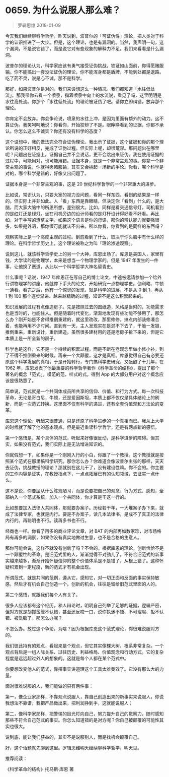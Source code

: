 # 0659. 为什么说服人那么难？
> 罗辑思维
2018-01-09

今天我们继续聊科学哲学。昨天说到，波普尔的「可证伪性」理论，把人类对于科学的认识推进了一大步。但是，这个理论，也是有漏洞的。当然，我声明一句，这个漏洞，不是说它错了，而是说它对有些现象的解释力不足。我们来看看是什么漏洞。

波普尔的理论认为，科学家应该有勇气接受证伪挑战，铁证如山面前，你得愿赌服输。你不能搞出一套没法证伪的理论，你不能浑身都是盾牌，不能到处都是退路。吃了药不灵，说是心不诚，那不是科学。

那好，如果波普尔是对的，我们来设想这么一种情况。我们都知道「水往低处流」。那我带你去看一个喷泉，指着喷泉中向上的水流说，看见了吗，这里明明是水往高处流。你那个「水往低处流」的理论被证伪了吧。请你立即纠错，放弃那个理论。

你肯定不会放弃。你会争论说，喷泉的水往上冲，是因为里面有额外的动力。这不算证伪。我笑呵呵地说：你看你，开始狡辩了不是。眼睁睁看到的证据，你都不承认。你怎么这么不诚实？你还有没有科学的态度？

这个设想中，我的做法完全符合证伪理论。我出示了证据，这个证据和你的那个理论所说的正好相反，完成了证伪过程。但实际上呢，却很荒谬。那问题出在哪里呢？问题出在证据上。证据自己并不会说话，更不会跳出来证伪。我在使用证据的过程中，可能用对，也可能用错。证据本身，就是一个非常主观的事。你拿一个非常主观的事说，你就得愿赌服输，其实又会挑起一场新的争论。你看，哪个科学是对的，哪个科学是错的，好像又出问题了。

证据本身是一个非常主观的事，这是 20 世纪科学哲学的一个非常重大的进步。

比如说，常识认为，只要大家的视力没问题，看同一样东西，看到的结果是一样的。但实际上并非如此。人「看」东西是靠眼睛，但决定你「看到」什么的，是大脑，而大家大脑中的所思所想，差别很大。比如，同样是看交通信号灯，司机看到的是红灯还是绿灯。坐在司机旁边的设计师看的是灯杆设计得好看不好看。再比如，对于手写的潦草文字，如果这个语言是你的母语，那你的辨认能力就要强很多，如果是外语，那你很可能就认不出来。所以你看，你看到的是同样的东西吗？

观察实际上是一个高度主观的过程。到底看到了什么，取决于你头脑中有什么样的理论。在科学哲学历史上，这个理论被称之为叫「理论渗透观察」。

说到这儿，就该科学哲学史上的另一个大神，库恩出场了。库恩是美国人，家里有钱，大学读的是物理学，本来是想当一个物理学家的。但是 1947 年发生的一件事，让他换了赛道，从此以一个科学哲学大神名留青史。

什么事呢？话说，1947 年库恩正在写自己的博士论文，中途被邀请参加一个给外行讲物理学的讲座，他就停下手头的论文，开始研究一点物理学史。伽利略、牛顿一通看。看完之后，他有一个惊讶的发现，就是科学的进展，不是从 0 到 1，再从 1 到 100 那个逐步渐进、越来越精确的过程，知识不是这么积累起来的。

知识发展的过程有点像造房子。先是按照过去的图纸造，风格是当时的，功能需求也是当时的，也能住人。但是随着时代变化，渐渐地发现有些功能不够用了，那怎么办？刚开始是不舍得推倒重建的，就这里改改，那里修修，搞点内部装修凑合着，也能再用不少时间。直到有一天，主人发现实在是混不下去了，干脆一发狠，推倒重来，重新设计，重新建造。虽然很多建材用的还是老房子拆下来的，但是它本质上是一所全新的房子。

科学也是这样，它不是一个持续的积累过程，而是不断在老观念里做小修小补，到了不得不推倒重来的时候，再来一个大颠覆，这才是真相。库恩觉得自己有必要还原这个科学发展的真相，于是开始转行，专门搞科学史研究，又酝酿了十几年，在 1962 年，库恩发表了他最重要的科学哲学著作《科学革命的结构》，提出了那个著名的概念「范式」。模范的范，样式的式。得到 App 的大部分用户对这个概念应该是很熟悉了。

简单说，范式就是一个共同体成员所共享的信仰、价值、和行为方式。每一次科技革命，无论是哥白尼，牛顿，还是爱因斯坦，本质上都不仅仅是具体结论上的刷新，而是一次范式转换。这里面不仅有科学的递进，还有全套价值观和方法论的变革。

库恩这个理论，听起来很普通，只是还原了科学进步的一个真相而已。我从上大学的时候就了解了他的基本观点。但是最近重读科学哲学，还是有两点新的感悟。

第一个感悟是，某个具体的范式，听起来好像很反动，是科学进步的障碍。但其实，如果没有范式，我们实际上是无法增进知识的。

你就假想一下，如果你是一个刚刚入行的小白，你跟了一个教授。这个教授就是按照某个范式在那里搞科学研究。那你怎么办？你难道会像波普尔主张的那样，天天去证伪，挑战教授的理论？那就别在这儿干了，没有建设性嘛。你不会的。你主要的工作内容是证实，在教授指点下，一点点拓展已有的认知领域，去证实一点什么。

这不是说，你要屈从什么陈规陋习，而是说要把自己的观念、行为方式、感知，全部纳入一个范式系统，加入一个共同体，你才算是干这一行的。

比如想要加入法律人共同体，那就要办案子。历经若干年，一大堆案子办下来，就成了法律专家，也就是内行。要是不办案子，读几本法律书，是成不了真正的法律内行的。再聪明也不行。读再多书也不行。

经商也一样。你看了再多的商业评论文章，对 BAT 的内部再如数家珍，对市场格局有再多的洞察，如果你没有真实地做过生意，也不是合格的生意人。

那你可能会说，这样不就没有创新了吗？不会的。根据库恩的理论，创新恰恰不是一个颠覆性的革命。是旧范式里的人，渐渐觉得不对劲儿了，不符合旧范式的新事实越来越多，渐渐开始怀疑信仰的整个价值体系是不是错了，从根上错了。这种怀疑积累到一定程度，新的范式才有机会出现。

所谓范式，就是共同的范例，遵从它，感知它，对一切正面和反面的事实保持敏感，然后才有机会自己创造一个。创新的机会，往往是留给旧范式里面的人的。

第二个感悟，就跟我们每个人有关了。

很多人应该都有这个经历，和人辩论时，明明自己列举了足够的证据，逻辑严密，但对方就是胡搅蛮缠不认错，甚至还反咬一口，说你执迷不悟、不可理喻、拒不认错、被洗脑了。那怎么办呢？

不怎么办。放过这个争论。为啥？因为根据库恩这个范式理论，你很难说服对方的。

我们彼此持有的观点，看起来是个观点，但它其实像棵大树，根系非常复杂。一个观点背后是一组人际关系、过往历史、利益格局、价值观念和行动方式。它的复杂程度是远远超过外人的想象的。这就是每个人都在某个范式中。

你要想改变他人的范式，靠摆事实讲道理这个工具太难奏效了。它没有那么大的力量。

面对很难说服的人，我们能做的只有两件事：

第一，像企业家那样，不靠观点说服人，靠自己创造出来的新事实来说服人，你说我想法不靠谱，我把产品做出来，把利润挣到手，这就能说服人；

第二，像科学家那样，把警惕的目光盯向自己，努力提升自己的觉察力，随时感知那些不符合自己范式的事实。你怎么知道错的是对方呢？你自己被颠覆的可能性其实也很大。

说到底，能让我们获益的，其实不是说服别人，而是找机会颠覆自己。

好，这个话题就先聊到这里。罗辑思维明天继续聊科学哲学，明天见。

推荐阅读：

《科学革命的结构》托马斯·库恩 著


